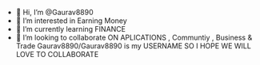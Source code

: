 - 👋 Hi, I’m @Gaurav8890
- 👀 I’m interested in Earning Money
- 🌱 I’m currently learning FINANCE 
- 💞️ I’m looking to collaborate ON APLICATIONS , Communtiy , Business & Trade 
Gaurav8890/Gaurav8890 is my USERNAME SO I HOPE WE WILL LOVE TO COLLABORATE 
